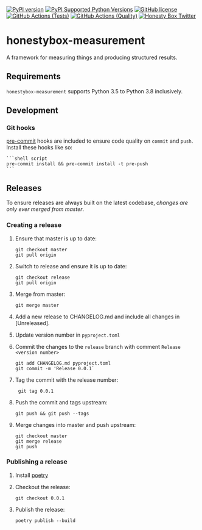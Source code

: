 [![PyPI version](https://badge.fury.io/py/honestybox-measurement.svg)](https://badge.fury.io/py/honestybox-measurement)
[![PyPI Supported Python Versions](https://img.shields.io/pypi/pyversions/honestybox-measurement.svg)](https://pypi.python.org/pypi/honestybox-measurement/)
[![GitHub license](https://img.shields.io/github/license/honesty-box/honestybox-measurement)](https://github.com/honesty-box/honestybox-measurement/blob/master/LICENSE)
[![GitHub Actions (Tests)](https://github.com/honesty-box/honestybox-measurement/workflows/Tests/badge.svg)](https://github.com/honesty-box/honestybox-measurement)
[![GitHub Actions (Quality)](https://github.com/honesty-box/honestybox-measurement/workflows/Quality/badge.svg)](https://github.com/honesty-box/honestybox-measurement)
[![Honesty Box Twitter](https://img.shields.io/twitter/follow/honestybox?style=social)](https://twitter.com/honestybox)

# honestybox-measurement

A framework for measuring things and producing structured results.

## Requirements

`honestybox-measurement` supports Python 3.5 to Python 3.8 inclusively.

## Development

### Git hooks

[pre-commit](https://pre-commit.com/) hooks are included to ensure code quality
on `commit` and `push`. Install these hooks like so:

    ```shell script
    pre-commit install && pre-commit install -t pre-push
    ```

## Releases

To ensure releases are always built on the latest codebase, *changes are only ever merged from master*.

### Creating a release
1. Ensure that master is up to date:

    ```shell script
    git checkout master
    git pull origin
    ```

2. Switch to release and ensure it is up to date:

    ```shell script
    git checkout release
    git pull origin
    ```

3. Merge from master:

    ```shell script
    git merge master
    ```

4. Add a new release to CHANGELOG.md and include all changes in [Unreleased].

5. Update version number in `pyproject.toml`

6. Commit the changes to the `release` branch with comment `Release <version number>`

    ```shell script
    git add CHANGELOG.md pyproject.toml
    git commit -m 'Release 0.0.1`
    ```

7. Tag the commit with the release number:

    ```shell script
     git tag 0.0.1
    ```

8. Push the commit and tags upstream:

    ```shell script
    git push && git push --tags
    ```

9. Merge changes into master and push upstream:

    ```shell script
    git checkout master
    git merge release
    git push
    ```


### Publishing a release

1. Install [poetry](https://poetry.eustace.io)

2. Checkout the release:

    ```shell script
    git checkout 0.0.1
    ```

3. Publish the release:

    ```shell script
    poetry publish --build
    ```
